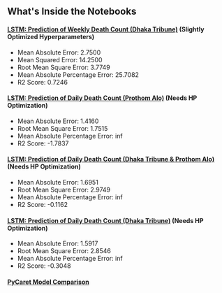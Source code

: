 ## What's Inside the Notebooks


#### [LSTM: Prediction of Weekly Death Count (Dhaka Tribune)](https://github.com/OmdenaAI/omdena-bangladesh-roadsafety/blob/main/src/tasks/task-3-MachineLearning/Time-Series%20Analysis/weekly-lstm-ts-dhaka-tribune.ipynb) (Slightly Optimized Hyperparameters)

* Mean Absolute Error: 2.7500
* Mean Squared Error: 14.2500
* Root Mean Square Error: 3.7749
* Mean Absolute Percentage Error: 25.7082
* R2 Score: 0.7246

#### [LSTM: Prediction of Daily Death Count (Prothom Alo)](https://github.com/OmdenaAI/omdena-bangladesh-roadsafety/blob/main/src/tasks/task-3-MachineLearning/Time-Series%20Analysis/lstm-ts-prothom-alo.ipynb) (Needs HP Optimization)

* Mean Absolute Error: 1.4160
* Root Mean Square Error: 1.7515
* Mean Absolute Percentage Error: inf
* R2 Score: -1.7837

#### [LSTM: Prediction of Daily Death Count (Dhaka Tribune & Prothom Alo)](https://github.com/OmdenaAI/omdena-bangladesh-roadsafety/blob/main/src/tasks/task-3-MachineLearning/Time-Series%20Analysis/lstm-ts-prothom-alo-dhaka-tribune.ipynb) (Needs HP Optimization)

* Mean Absolute Error: 1.6951
* Root Mean Square Error: 2.9749
* Mean Absolute Percentage Error: inf
* R2 Score: -0.1162

#### [LSTM: Prediction of Daily Death Count (Dhaka Tribune)](https://github.com/OmdenaAI/omdena-bangladesh-roadsafety/blob/main/src/tasks/task-3-MachineLearning/Time-Series%20Analysis/lstm-ts-dhaka-tribune.ipynb) (Needs HP Optimization)

* Mean Absolute Error: 1.5917
* Root Mean Square Error: 2.8546
* Mean Absolute Percentage Error: inf
* R2 Score: -0.3048

#### [PyCaret Model Comparison](https://github.com/OmdenaAI/omdena-bangladesh-roadsafety/blob/main/src/tasks/task-3-MachineLearning/Time-Series%20Analysis/pycaret-ts-prothom-alo-dhaka-tribune.ipynb) 

